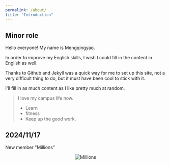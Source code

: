 ```yaml
---
permalink: /about/
title: "Introduction"
---
```


## Minor role

Hello everyone! My name is Mengqingyao.

In order to improve my English skills, I wish I could fill in the content in English as well.

Thanks to Github and Jekyll was a quick way for me to set up this site, not a very difficult thing to do, but it must have been cool to stick with it.

I'll fill in as much content as I like pretty much at random.

> I love my campus life now.
> - Learn
> - fitness
> - Keep up the good work.

## 2024/11/17

New member "Millions"

<div style="text-align: center;">
  <img src="https://mengqy2022.github.io/assets/images/README-1.jpg" alt="Millions"/>
</div>


<script src="https://giscus.app/client.js"
        data-repo="mengqy2022/mengqy2022.github.io"
        data-repo-id="R_kgDONFQ-nw"
        data-category="Announcements"
        data-category-id="DIC_kwDONFQ-n84CjtiY"
        data-mapping="pathname"
        data-strict="0"
        data-reactions-enabled="1"
        data-emit-metadata="0"
        data-input-position="bottom"
        data-theme="dark_high_contrast"
        data-lang="zh-CN"
        crossorigin="anonymous"
        async>
</script>